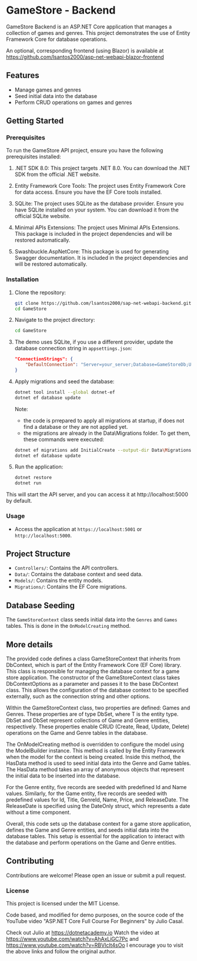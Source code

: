 # GameStore - Backend

GameStore Backend is an ASP.NET Core application that manages a collection of games and genres. This project demonstrates the use of Entity Framework Core for database operations.

An optional, corresponding frontend (using Blazor) is available at https://github.com/lsantos2000/asp-net-webapi-blazor-frontend

## Features

- Manage games and genres
- Seed initial data into the database
- Perform CRUD operations on games and genres

## Getting Started

### Prerequisites

To run the GameStore API project, ensure you have the following prerequisites installed:

1. .NET SDK 8.0: This project targets .NET 8.0. You can download the .NET SDK from the official .NET website.

2. Entity Framework Core Tools: The project uses Entity Framework Core for data access. Ensure you have the EF Core tools installed.

3. SQLite: The project uses SQLite as the database provider. Ensure you have SQLite installed on your system. You can download it from the official SQLite website.

4. Minimal APIs Extensions: The project uses Minimal APIs Extensions. This package is included in the project dependencies and will be restored automatically.

5. Swashbuckle.AspNetCore: This package is used for generating Swagger documentation. It is included in the project dependencies and will be restored automatically.

### Installation

1. Clone the repository:

   ```sh
   git clone https://github.com/lsantos2000/sap-net-webapi-backend.git
   cd GameStore
   ```

2. Navigate to the project directory:

   ```sh
   cd GameStore
   ```

3. The demo uses SQLite, if you use a different provider, update the database connection string in `appsettings.json`:

   ```json
   "ConnectionStrings": {
       "DefaultConnection": "Server=your_server;Database=GameStoreDb;User Id=your_user;Password=your_password;"
   }
   ```

4. Apply migrations and seed the database:

   ```sh
   dotnet tool install --global dotnet-ef
   dotnet ef database update
   ```

   Note:

   - the code is prrepared to apply all migrations at startup, if does not find a database or they are not applied yet.
   - the migrations are already in the Data\Migrations folder. To get them, these commands were executed:

   ```sh
   dotnet ef migrations add InitialCreate --output-dir Data\Migrations
   dotnet ef database update
   ```

5. Run the application:

   ```sh
   dotnet restore
   dotnet run
   ```

This will start the API server, and you can access it at http://localhost:5000 by default.

### Usage

- Access the application at `https://localhost:5001` or `http://localhost:5000`.

## Project Structure

- `Controllers/`: Contains the API controllers.
- `Data/`: Contains the database context and seed data.
- `Models/`: Contains the entity models.
- `Migrations/`: Contains the EF Core migrations.

## Database Seeding

The `GameStoreContext` class seeds initial data into the `Genres` and `Games` tables. This is done in the `OnModelCreating` method.

## More details

The provided code defines a class GameStoreContext that inherits from DbContext, which is part of the Entity Framework Core (EF Core) library. This class is responsible for managing the database context for a game store application. The constructor of the GameStoreContext class takes DbContextOptions<GameStoreContext> as a parameter and passes it to the base DbContext class. This allows the configuration of the database context to be specified externally, such as the connection string and other options.

Within the GameStoreContext class, two properties are defined: Games and Genres. These properties are of type DbSet<T>, where T is the entity type. DbSet<Game> and DbSet<Genre> represent collections of Game and Genre entities, respectively. These properties enable CRUD (Create, Read, Update, Delete) operations on the Game and Genre tables in the database.

The OnModelCreating method is overridden to configure the model using the ModelBuilder instance. This method is called by the Entity Framework when the model for the context is being created. Inside this method, the HasData method is used to seed initial data into the Genre and Game tables. The HasData method takes an array of anonymous objects that represent the initial data to be inserted into the database.

For the Genre entity, five records are seeded with predefined Id and Name values. Similarly, for the Game entity, five records are seeded with predefined values for Id, Title, GenreId, Name, Price, and ReleaseDate. The ReleaseDate is specified using the DateOnly struct, which represents a date without a time component.

Overall, this code sets up the database context for a game store application, defines the Game and Genre entities, and seeds initial data into the database tables. This setup is essential for the application to interact with the database and perform operations on the Game and Genre entities.

## Contributing

Contributions are welcome! Please open an issue or submit a pull request.

### License

This project is licensed under the MIT License.

Code based, and modified for demo purposes, on the source code of the YouTube video "ASP.NET Core Full Course For Beginners" by Julio Casal.

Check out Julio at https://dotnetacademy.io
Watch the video at https://www.youtube.com/watch?v=AhAxLiGC7Pc and https://www.youtube.com/watch?v=RBVIclt4sOo
I encourage you to visit the above links and follow the original author.
